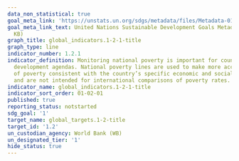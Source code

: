```yaml
---
data_non_statistical: true
goal_meta_link: 'https://unstats.un.org/sdgs/metadata/files/Metadata-01-02-01.pdf'
goal_meta_link_text: United Nations Sustainable Development Goals Metadata (PDF 98.2
  KB)
graph_title: global_indicators.1-2-1-title
graph_type: line
indicator_number: 1.2.1
indicator_definition: Monitoring national poverty is important for country-specific
  development agendas. National poverty lines are used to make more accurate estimates
  of poverty consistent with the country’s specific economic and social circumstances,
  and are not intended for international comparisons of poverty rates.
indicator_name: global_indicators.1-2-1-title
indicator_sort_order: 01-02-01
published: true
reporting_status: notstarted
sdg_goal: '1'
target_name: global_targets.1-2-title
target_id: '1.2'
un_custodian_agency: World Bank (WB)
un_designated_tier: '1'
hide_status: true
---
```

